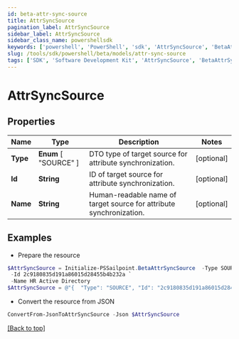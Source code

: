 ```yaml
---
id: beta-attr-sync-source
title: AttrSyncSource
pagination_label: AttrSyncSource
sidebar_label: AttrSyncSource
sidebar_class_name: powershellsdk
keywords: ['powershell', 'PowerShell', 'sdk', 'AttrSyncSource', 'BetaAttrSyncSource'] 
slug: /tools/sdk/powershell/beta/models/attr-sync-source
tags: ['SDK', 'Software Development Kit', 'AttrSyncSource', 'BetaAttrSyncSource']
---
```



# AttrSyncSource

## Properties

Name | Type | Description | Notes
------------ | ------------- | ------------- | -------------
**Type** |  **Enum** [  "SOURCE" ] | DTO type of target source for attribute synchronization. | [optional] 
**Id** | **String** | ID of target source for attribute synchronization. | [optional] 
**Name** | **String** | Human-readable name of target source for attribute synchronization. | [optional] 

## Examples

- Prepare the resource
```powershell
$AttrSyncSource = Initialize-PSSailpoint.BetaAttrSyncSource  -Type SOURCE `
 -Id 2c9180835d191a86015d28455b4b232a `
 -Name HR Active Directory
$AttrSyncSource = @"{  "Type": "SOURCE", "Id": "2c9180835d191a86015d28455b4b232a", "Name": "HR Active Directory" }"@
```

- Convert the resource from JSON
```powershell
ConvertFrom-JsonToAttrSyncSource -Json $AttrSyncSource
```


[[Back to top]](#) 

